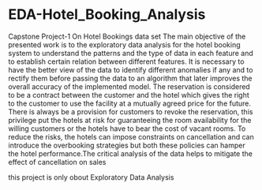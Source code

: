 # EDA-Hotel_Booking_Analysis
Capstone Project-1 On Hotel Bookings data set
The main objective of the presented work is to the exploratory data analysis for the hotel booking system to understand the patterns and the type of data in each feature 
and to establish certain relation between different features. It is necessary to have the better view of the data to identify different anomalies if any and to rectify 
them before passing the data to an algorithm that later improves the overall accuracy of the implemented model. The reservation 
is considered to be a contract between the customer and the hotel which gives the right to the customer to use the facility at a mutually agreed price for the future. 
There is always be a provision for customers to revoke the reservation, this privilege put the hotels at risk for guaranteeing the room availability for the willing 
customers or the hotels have to bear the cost of vacant rooms.
To reduce the risks, the hotels can impose constraints on cancellation and can introduce the overbooking strategies but both these policies can hamper the hotel 
performance.The critical analysis of the data helps to mitigate the effect of cancellation on sales

this project is only obout Exploratory Data Analysis
